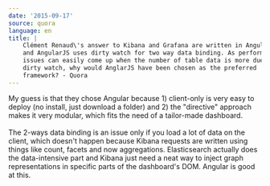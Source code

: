 ```yaml
---
date: '2015-09-17'
source: quora
language: en
title: |
    Clément Renaud\'s answer to Kibana and Grafana are written in AngularJS
    and AngularJS uses dirty watch for two way data binding. As performance
    issues can easily come up when the number of table data is more due to
    dirty watch, why would AnglarJS have been chosen as the preferred
    framework? - Quora
---
```


My guess is that they chose Angular because 1) client-only is very easy
to deploy (no install, just download a folder) and 2) the \"directive\"
approach makes it very modular, which fits the need of a tailor-made
dashboard.\
\
The 2-ways data binding is an issue only if you load a lot of data on
the client, which doesn\'t happen because Kibana requests are written
using things like count, facets and now aggregations. Elasticsearch
actually does the data-intensive part and Kibana just need a neat way to
inject graph representations in specific parts of the dashboard\'s DOM.
Angular is good at this.
